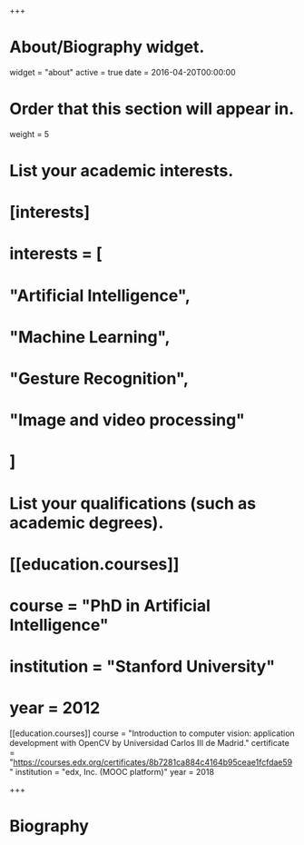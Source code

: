 +++
# About/Biography widget.
widget = "about"
active = true
date = 2016-04-20T00:00:00

# Order that this section will appear in.
weight = 5

# List your academic interests.
# [interests]
#  interests = [
#    "Artificial Intelligence",
#    "Machine Learning",
#    "Gesture Recognition",
#    "Image and video processing"
#  ]

# List your qualifications (such as academic degrees).
# [[education.courses]]
#  course = "PhD in Artificial Intelligence"
#  institution = "Stanford University"
#  year = 2012

[[education.courses]]
  course = "Introduction to computer vision: application development with OpenCV by Universidad Carlos III de Madrid."
  certificate = "https://courses.edx.org/certificates/8b7281ca884c4164b95ceae1fcfdae59"
  institution = "edx, Inc. (MOOC platform)"
  year = 2018
  
+++
# Biography
 
